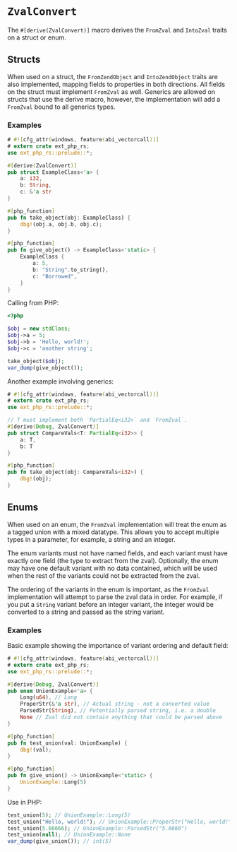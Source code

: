 # `ZvalConvert`

The `#[derive(ZvalConvert)]` macro derives the `FromZval` and `IntoZval` traits
on a struct or enum.

## Structs

When used on a struct, the `FromZendObject` and `IntoZendObject` traits are also
implemented, mapping fields to properties in both directions. All fields on the
struct must implement `FromZval` as well. Generics are allowed on structs that
use the derive macro, however, the implementation will add a `FromZval` bound to
all generics types.

### Examples

```rust
# #![cfg_attr(windows, feature(abi_vectorcall))]
# extern crate ext_php_rs;
use ext_php_rs::prelude::*;

#[derive(ZvalConvert)]
pub struct ExampleClass<'a> {
    a: i32,
    b: String,
    c: &'a str
}

#[php_function]
pub fn take_object(obj: ExampleClass) {
    dbg!(obj.a, obj.b, obj.c);
}

#[php_function]
pub fn give_object() -> ExampleClass<'static> {
    ExampleClass {
        a: 5,
        b: "String".to_string(),
        c: "Borrowed",
    }
}
```

Calling from PHP:

```php
<?php

$obj = new stdClass;
$obj->a = 5;
$obj->b = 'Hello, world!';
$obj->c = 'another string';

take_object($obj);
var_dump(give_object());
```

Another example involving generics:

```rust
# #![cfg_attr(windows, feature(abi_vectorcall))]
# extern crate ext_php_rs;
use ext_php_rs::prelude::*;

// T must implement both `PartialEq<i32>` and `FromZval`.
#[derive(Debug, ZvalConvert)]
pub struct CompareVals<T: PartialEq<i32>> {
    a: T,
    b: T
}

#[php_function]
pub fn take_object(obj: CompareVals<i32>) {
    dbg!(obj);
}
```

## Enums

When used on an enum, the `FromZval` implementation will treat the enum as a
tagged union with a mixed datatype. This allows you to accept multiple types in
a parameter, for example, a string and an integer.

The enum variants must not have named fields, and each variant must have exactly
one field (the type to extract from the zval). Optionally, the enum may have one
default variant with no data contained, which will be used when the rest of the
variants could not be extracted from the zval.

The ordering of the variants in the enum is important, as the `FromZval`
implementation will attempt to parse the zval data in order. For example, if you
put a `String` variant before an integer variant, the integer would be converted
to a string and passed as the string variant.

### Examples

Basic example showing the importance of variant ordering and default field:

```rust
# #![cfg_attr(windows, feature(abi_vectorcall))]
# extern crate ext_php_rs;
use ext_php_rs::prelude::*;

#[derive(Debug, ZvalConvert)]
pub enum UnionExample<'a> {
    Long(u64), // Long
    ProperStr(&'a str), // Actual string - not a converted value
    ParsedStr(String), // Potentially parsed string, i.e. a double
    None // Zval did not contain anything that could be parsed above
}

#[php_function]
pub fn test_union(val: UnionExample) {
    dbg!(val);
}

#[php_function]
pub fn give_union() -> UnionExample<'static> {
    UnionExample::Long(5)
}
```

Use in PHP:

```php
test_union(5); // UnionExample::Long(5)
test_union("Hello, world!"); // UnionExample::ProperStr("Hello, world!")
test_union(5.66666); // UnionExample::ParsedStr("5.6666")
test_union(null); // UnionExample::None
var_dump(give_union()); // int(5)
```
